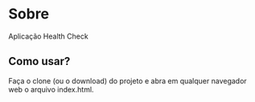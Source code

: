 # Sobre
Aplicação Health Check

## Como usar? 

Faça o clone (ou o download) do projeto e abra em qualquer navegador web o arquivo index.html. 

